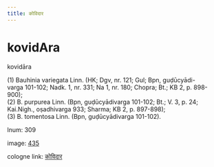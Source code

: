 ```yaml
---
title: कोविदार
---
```


# kovidAra

kovidāra  <div n="P" />(1) Bauhinia variegata Linn. (HK; Dgv, nr. 121; Gul; Bpn, guḍūcyādi- <div n="lb" />varga 101-102; Nadk. 1, nr. 331; Na 1, nr. 180; Chopra; Bt.; KB 2, p. 898- <div n="lb" />900); <div n="P" />(2) B. purpurea Linn. (Bpn, guḍūcyādivarga 101-102; Bt.; V. 3, p. 24; <div n="lb" />Kai.Nigh., oṣadhivarga 933; Sharma; KB 2, p. 897-898); <div n="P" />(3) B. tomentosa Linn. (Bpn, guḍūcyādivarga 101-102).

lnum: 309

image: [435](https://www.sanskrit-lexicon.uni-koeln.de/scans/csl-apidev/servepdf.php?dict=snp&page=435)

cologne link: [कोविदार](https://sanskrit-lexicon.uni-koeln.de/scans/csl-apidev/getword.php?dict=snp&key=कोविदार)

